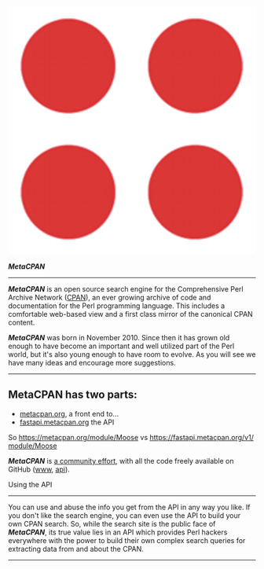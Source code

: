 ![MetaCPAN](MetaCPAN.png)

***MetaCPAN***

---

***MetaCPAN*** is an open source search engine for the Comprehensive Perl Archive Network ([CPAN](https://www.cpan.org/)), an ever growing archive of code and documentation for the Perl programming language. This includes a comfortable web-based view and a first class mirror of the canonical CPAN content.

***MetaCPAN*** was born in November 2010. Since then it has grown old enough to have become an important and well utilized part of the Perl world, but it's also young enough to have room to evolve. As you will see we have many ideas and encourage more suggestions.

---

## MetaCPAN has two parts:

-   [metacpan.org](https://metacpan.org/), a front end to...
-   [fastapi.metacpan.org](https://fastapi.metacpan.org/) the API

So <https://metacpan.org/module/Moose> vs <https://fastapi.metacpan.org/v1/module/Moose>

***MetaCPAN*** is [a community effort](https://metacpan.org/about/contributors), with all the code freely available on GitHub ([www](https://github.com/metacpan/metacpan-web), [api](https://github.com/metacpan/metacpan-api)).

[](https://metacpan.org/about#usingtheapi)Using the API

---

You can use and abuse the info you get from the API in any way you like. If you don't like the search engine, you can even use the API to build your own CPAN search. So, while the search site is the public face of ***MetaCPAN***, its true value lies in an API which provides Perl hackers everywhere with the power to build their own complex search queries for extracting data from and about the CPAN.

---
